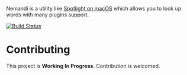 Nemandi is a utility like [Spotlight on macOS](https://support.apple.com/en-us/HT204014) which allows you to look up words with many plugins support.

[![Build Status](https://travis-ci.org/Sheey11/Nemandi.svg?branch=master)](https://travis-ci.org/Sheey11/Nemandi)

# Contributing
This project is **Working In Progress**. Contribution is welcomed.

